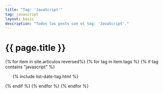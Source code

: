 ```yaml
---
title: "Tag: 'JavaScript'"
tag: javascript
layout: basic
description: "Todos los posts con el tag: 'JavaScript'."
---
```


<h1>{{ page.title }}</h1>

{% for item in site.articulos reversed%}
{% for tag in item.tags %}
{% if tag contains "javascript" %}
<ul>
    {% include list-date-tag.html %}
</ul>
{% endif %}
{% endfor %}
{% endfor %}
